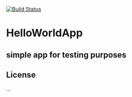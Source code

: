 [![Build Status](https://dev.azure.com/nicewiczpiotr/HelloWorldApp/_apis/build/status/HelloWorldApp%20Build%20Pipeline?branchName=master)](https://dev.azure.com/nicewiczpiotr/HelloWorldApp/_build/latest?definitionId=3&branchName=master)

# HelloWorldApp

## simple app for testing purposes

## License
...
